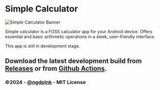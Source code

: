 # Simple Calculator
![Simple Calculator Banner](https://raw.githubusercontent.com/ngdplnk/simple-calculator/main/assets/banner.png)

Simple calculator is a FOSS calculator app for your Android device. Offers essential and basic arithmetic operations in a sleek, user-friendly interface.

This app is still in development stage.

## Download the latest development build from [Releases](https://github.com/ngdplnk/basic-calculator-app/releases/latest) or from [Github Actions](https://github.com/ngdplnk/basic-calculator-app/actions).

### ©2024 - [@ngdplnk](https://github.com/ngdplnk) - MIT License
